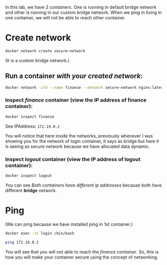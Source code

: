 In this lab, we have 2 containers. One is running in default bridge network and other is running in our custom bridge network. When we ping in living in one container, we will not be able to reach other container.

# Create network 



```bash
docker network create secure-network 
```

(It is a custom bridge network.)


## Run a container *with your created network*:


```bash
docker network -itd --name finance --network secure-network nginx:latest
```

### Inspect *finance* container (view the IP address of finance container):

```bash
docker inspect finance 
```

See IPAddress: `172.19.0.2`


You will notice that here inside the networks, previously whenever I was showing you for the network of login container, it says as bridge but here it is seeing as secure network because we have allocated data dynamic.



### Inspect *logout* container (view the IP address of logout container):


```bash
docker inspect logout
```




You can see *Both containers have different ip addresses* because both have different **bridge** network.



# Ping

(We can ping because we have installed ping in 1st container.)

```bash
docker exec -it login /bin/bash 
```

```bash
ping 172.19.0.2
```


You will see that you will not able to reach the *finance container*. So, this is how you will make your container secure using the concept of networking.
